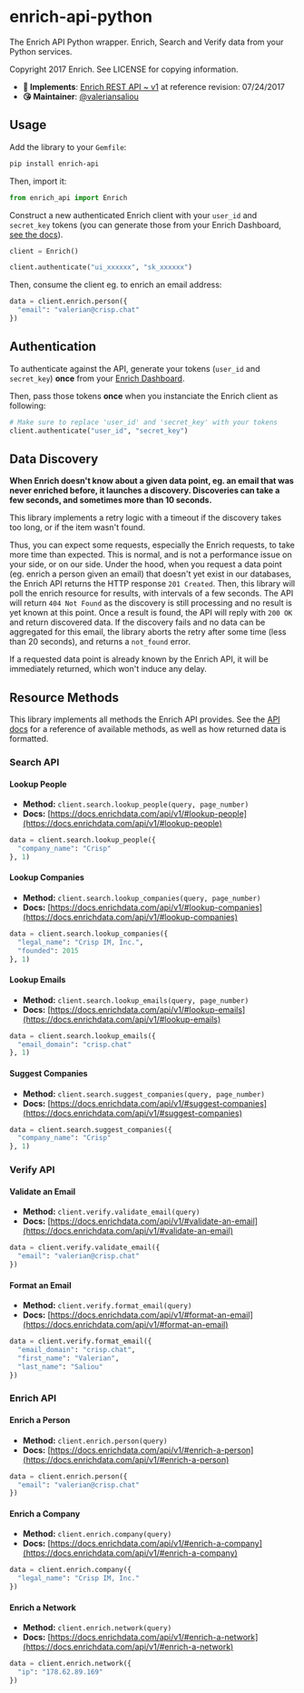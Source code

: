 # enrich-api-python

The Enrich API Python wrapper. Enrich, Search and Verify data from your Python services.

Copyright 2017 Enrich. See LICENSE for copying information.

* **📝 Implements**: [Enrich REST API ~ v1](https://docs.enrichdata.com/api/v1/) at reference revision: 07/24/2017
* **😘 Maintainer**: [@valeriansaliou](https://github.com/valeriansaliou)

## Usage

Add the library to your `Gemfile`:

```bash
pip install enrich-api
```

Then, import it:

```python
from enrich_api import Enrich
```

Construct a new authenticated Enrich client with your `user_id` and `secret_key` tokens (you can generate those from your Enrich Dashboard, [see the docs](https://docs.enrichdata.com/api/v1/)).

```python
client = Enrich()

client.authenticate("ui_xxxxxx", "sk_xxxxxx")
```

Then, consume the client eg. to enrich an email address:

```python
data = client.enrich.person({
  "email": "valerian@crisp.chat"
})
```

## Authentication

To authenticate against the API, generate your tokens (`user_id` and `secret_key`) **once** from your [Enrich Dashboard](https://dashboard.enrichdata.com/).

Then, pass those tokens **once** when you instanciate the Enrich client as following:

```python
# Make sure to replace 'user_id' and 'secret_key' with your tokens
client.authenticate("user_id", "secret_key")
```

## Data Discovery

**When Enrich doesn't know about a given data point, eg. an email that was never enriched before, it launches a discovery. Discoveries can take a few seconds, and sometimes more than 10 seconds.**

This library implements a retry logic with a timeout if the discovery takes too long, or if the item wasn't found.

Thus, you can expect some requests, especially the Enrich requests, to take more time than expected. This is normal, and is not a performance issue on your side, or on our side. Under the hood, when you request a data point (eg. enrich a person given an email) that doesn't yet exist in our databases, the Enrich API returns the HTTP response `201 Created`. Then, this library will poll the enrich resource for results, with intervals of a few seconds. The API will return `404 Not Found` as the discovery is still processing and no result is yet known at this point. Once a result is found, the API will reply with `200 OK` and return discovered data. If the discovery fails and no data can be aggregated for this email, the library aborts the retry after some time (less than 20 seconds), and returns a `not_found` error.

If a requested data point is already known by the Enrich API, it will be immediately returned, which won't induce any delay.

## Resource Methods

This library implements all methods the Enrich API provides. See the [API docs](https://docs.enrichdata.com/api/v1/) for a reference of available methods, as well as how returned data is formatted.

### Search API

#### Lookup People

* **Method:** `client.search.lookup_people(query, page_number)`
* **Docs:** [https://docs.enrichdata.com/api/v1/#lookup-people](https://docs.enrichdata.com/api/v1/#lookup-people)

```python
data = client.search.lookup_people({
  "company_name": "Crisp"
}, 1)
```

#### Lookup Companies

* **Method:** `client.search.lookup_companies(query, page_number)`
* **Docs:** [https://docs.enrichdata.com/api/v1/#lookup-companies](https://docs.enrichdata.com/api/v1/#lookup-companies)

```python
data = client.search.lookup_companies({
  "legal_name": "Crisp IM, Inc.",
  "founded": 2015
}, 1)
```

#### Lookup Emails

* **Method:** `client.search.lookup_emails(query, page_number)`
* **Docs:** [https://docs.enrichdata.com/api/v1/#lookup-emails](https://docs.enrichdata.com/api/v1/#lookup-emails)

```python
data = client.search.lookup_emails({
  "email_domain": "crisp.chat"
}, 1)
```

#### Suggest Companies

* **Method:** `client.search.suggest_companies(query, page_number)`
* **Docs:** [https://docs.enrichdata.com/api/v1/#suggest-companies](https://docs.enrichdata.com/api/v1/#suggest-companies)

```python
data = client.search.suggest_companies({
  "company_name": "Crisp"
}, 1)
```

### Verify API

#### Validate an Email

* **Method:** `client.verify.validate_email(query)`
* **Docs:** [https://docs.enrichdata.com/api/v1/#validate-an-email](https://docs.enrichdata.com/api/v1/#validate-an-email)

```python
data = client.verify.validate_email({
  "email": "valerian@crisp.chat"
})
```

#### Format an Email

* **Method:** `client.verify.format_email(query)`
* **Docs:** [https://docs.enrichdata.com/api/v1/#format-an-email](https://docs.enrichdata.com/api/v1/#format-an-email)

```python
data = client.verify.format_email({
  "email_domain": "crisp.chat",
  "first_name": "Valerian",
  "last_name": "Saliou"
})
```

### Enrich API

#### Enrich a Person

* **Method:** `client.enrich.person(query)`
* **Docs:** [https://docs.enrichdata.com/api/v1/#enrich-a-person](https://docs.enrichdata.com/api/v1/#enrich-a-person)

```python
data = client.enrich.person({
  "email": "valerian@crisp.chat"
})
```

#### Enrich a Company

* **Method:** `client.enrich.company(query)`
* **Docs:** [https://docs.enrichdata.com/api/v1/#enrich-a-company](https://docs.enrichdata.com/api/v1/#enrich-a-company)

```python
data = client.enrich.company({
  "legal_name": "Crisp IM, Inc."
})
```

#### Enrich a Network

* **Method:** `client.enrich.network(query)`
* **Docs:** [https://docs.enrichdata.com/api/v1/#enrich-a-network](https://docs.enrichdata.com/api/v1/#enrich-a-network)

```python
data = client.enrich.network({
  "ip": "178.62.89.169"
})
```
